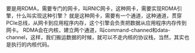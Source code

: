 要是用RDMA，需要专门的网卡，叫RNIC网卡，这种网卡，需要实现RDMA引擎，什么叫实现这种引擎？
就是这种网卡，需要有一个通道，这种通道，贯穿PCIe总线，从网卡到应用程序内存，这个引擎会负责把数据从应用程序内存传到网卡。
RDMA会在内核，建立两个通道，叫command-channed和data-channel，这样，我们搬运数据的时候，就可以不走内核的协议栈，当然，其实也是执行的内核代码。
